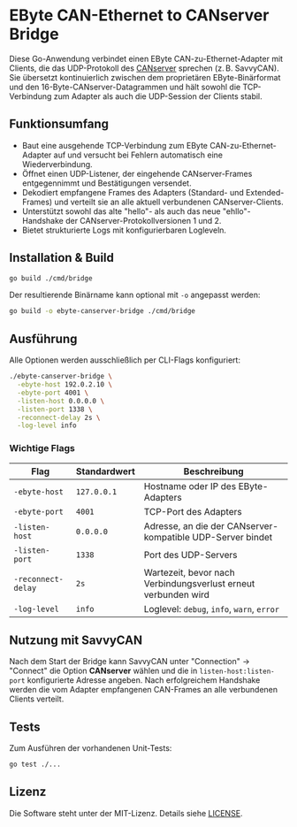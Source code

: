 # EByte CAN-Ethernet to CANserver Bridge

Diese Go-Anwendung verbindet einen EByte CAN-zu-Ethernet-Adapter mit Clients, die das UDP-Protokoll des [CANserver](https://github.com/collin80/CANserver) sprechen (z. B. SavvyCAN). Sie übersetzt kontinuierlich zwischen dem proprietären EByte-Binärformat und den 16-Byte-CANserver-Datagrammen und hält sowohl die TCP-Verbindung zum Adapter als auch die UDP-Session der Clients stabil.

## Funktionsumfang

* Baut eine ausgehende TCP-Verbindung zum EByte CAN-zu-Ethernet-Adapter auf und versucht bei Fehlern automatisch eine Wiederverbindung.
* Öffnet einen UDP-Listener, der eingehende CANserver-Frames entgegennimmt und Bestätigungen versendet.
* Dekodiert empfangene Frames des Adapters (Standard- und Extended-Frames) und verteilt sie an alle aktuell verbundenen CANserver-Clients.
* Unterstützt sowohl das alte "hello"- als auch das neue "ehllo"-Handshake der CANserver-Protokollversionen 1 und 2.
* Bietet strukturierte Logs mit konfigurierbaren Logleveln.

## Installation & Build

```bash
go build ./cmd/bridge
```

Der resultierende Binärname kann optional mit `-o` angepasst werden:

```bash
go build -o ebyte-canserver-bridge ./cmd/bridge
```

## Ausführung

Alle Optionen werden ausschließlich per CLI-Flags konfiguriert:

```bash
./ebyte-canserver-bridge \
  -ebyte-host 192.0.2.10 \
  -ebyte-port 4001 \
  -listen-host 0.0.0.0 \
  -listen-port 1338 \
  -reconnect-delay 2s \
  -log-level info
```

### Wichtige Flags

| Flag | Standardwert | Beschreibung |
|------|---------------|--------------|
| `-ebyte-host` | `127.0.0.1` | Hostname oder IP des EByte-Adapters |
| `-ebyte-port` | `4001` | TCP-Port des Adapters |
| `-listen-host` | `0.0.0.0` | Adresse, an die der CANserver-kompatible UDP-Server bindet |
| `-listen-port` | `1338` | Port des UDP-Servers |
| `-reconnect-delay` | `2s` | Wartezeit, bevor nach Verbindungsverlust erneut verbunden wird |
| `-log-level` | `info` | Loglevel: `debug`, `info`, `warn`, `error` |

## Nutzung mit SavvyCAN

Nach dem Start der Bridge kann SavvyCAN unter "Connection" → "Connect" die Option **CANserver** wählen und die in `listen-host:listen-port` konfigurierte Adresse angeben. Nach erfolgreichem Handshake werden die vom Adapter empfangenen CAN-Frames an alle verbundenen Clients verteilt.

## Tests

Zum Ausführen der vorhandenen Unit-Tests:

```bash
go test ./...
```

## Lizenz

Die Software steht unter der MIT-Lizenz. Details siehe [LICENSE](LICENSE).
